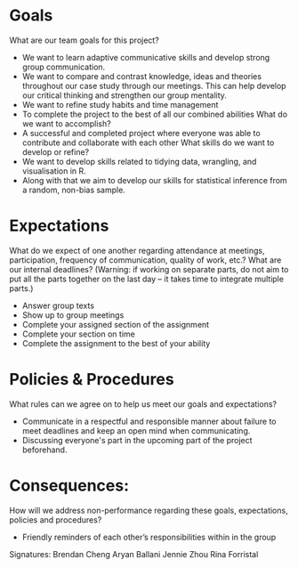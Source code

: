 # Goals 
 What are our team goals for this project?
- We want to learn adaptive communicative skills and develop strong group communication.
- We want to compare and contrast knowledge, ideas and theories throughout our case study through our meetings. This can help develop our critical thinking and strengthen our group mentality.
- We want to refine study habits and time management 
- To complete the project to the best of all our combined abilities
 What do we want to accomplish?
- A successful and completed project where everyone was able to contribute and collaborate with each other
 What skills do we want to develop or refine?
- We want to develop skills related to tidying data, wrangling, and  visualisation in R. 
- Along with that we aim to develop our skills for statistical inference from a random, non-bias sample.
# Expectations
What do we expect of one another regarding attendance at meetings, participation, frequency of communication, quality of work, etc.? What are our internal deadlines? (Warning: if working on separate parts, do not aim to put all the parts together on the last day – it takes time to integrate multiple parts.)
- Answer group texts
- Show up to group meetings 
- Complete your assigned section of the assignment 
- Complete your section on time 
- Complete the assignment to the best of your ability
# Policies & Procedures
 What rules can we agree on to help us meet our goals and expectations?
- Communicate in a respectful and responsible manner about failure to meet deadlines and keep an open mind when communicating.
- Discussing everyone's part in the upcoming part of the project beforehand. 
# Consequences:
 How will we address non-performance regarding these goals, expectations, policies and procedures?
- Friendly reminders of each other’s responsibilities within in the group


Signatures:
Brendan Cheng
Aryan Ballani
Jennie Zhou
Rina Forristal 

